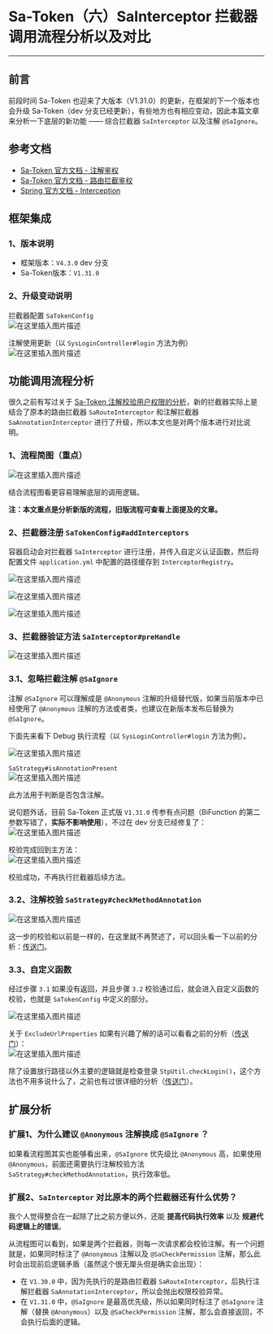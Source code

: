 # Sa-Token（六）SaInterceptor 拦截器调用流程分析以及对比
- - -
## 前言
前段时间 Sa-Token 也迎来了大版本（V1.31.0）的更新，在框架的下一个版本也会升级 Sa-Token（dev 分支已经更新），有些地方也有相应变动，因此本篇文章来分析一下底层的新功能 —— 综合拦截器 `SaInterceptor` 以及注解 `@SaIgnore`。

## 参考文档
- [Sa-Token 官方文档 - 注解鉴权](https://sa-token.dev33.cn/doc/index.html#/use/at-check)
- [Sa-Token 官方文档 - 路由拦截鉴权](https://sa-token.dev33.cn/doc/index.html#/use/route-check)
- [Spring 官方文档 - Interception](https://docs.spring.io/spring-framework/docs/5.2.22.RELEASE/spring-framework-reference/web.html#mvc-handlermapping-interceptor)

## 框架集成
### 1、版本说明
- 框架版本：`V4.3.0` dev 分支
- Sa-Token版本：`V1.31.0`

### 2、升级变动说明
拦截器配置 `SaTokenConfig`<br>
![在这里插入图片描述](img06/f946960b9d834de5936a2ccf05257c5d.png)<br>

注解使用更新（以 `SysLoginController#login` 方法为例）<br>
![在这里插入图片描述](img06/15c2062d108c49ddb0fd53910c316c78.png)<br>

## 功能调用流程分析
很久之前有写过关于 [Sa-Token 注解校验用户权限的分析](/ruoyi-vue-plus/sa-token/02_annotation.md)，新的拦截器实际上是结合了原本的路由拦截器 `SaRouteInterceptor` 和注解拦截器 `SaAnnotationInterceptor` 进行了升级，所以本文也是对两个版本进行对比说明。

### 1、流程简图（重点）
![在这里插入图片描述](img06/1dc4d2b509964e3996758c7fc556ddd6.png)

结合流程图看更容易理解底层的调用逻辑。

**注：本文重点是分析新版的流程，旧版流程可查看上面提及的文章。**

### 2、拦截器注册 `SaTokenConfig#addInterceptors`
容器启动会对拦截器 `SaInterceptor` 进行注册，并传入自定义认证函数，然后将配置文件 `application.yml` 中配置的路径缓存到 `InterceptorRegistry`。<br>

![在这里插入图片描述](img06/b1357a6917884b47afe800f46ec32327.png)<br>


![在这里插入图片描述](img06/5ba1302766ea4df9bfddd1a28226075a.png)<br>


![在这里插入图片描述](img06/099abc8f141e4a6c8a0085a03cf608be.png)<br>

### 3、拦截器验证方法 `SaInterceptor#preHandle`
![在这里插入图片描述](img06/a05f68f9c49243438a7e5a8bccb3d0b2.png)

### 3.1、忽略拦截注解 `@SaIgnore`
注解 `@SaIgnore` 可以理解成是 `@Anonymous` 注解的升级替代版，如果当前版本中已经使用了 `@Anonymous` 注解的方法或者类，也建议在新版本发布后替换为 `@SaIgnore`。

下面先来看下 Debug 执行流程（以 `SysLoginController#login` 方法为例）。<br>

![在这里插入图片描述](img06/c8b9590d87c54e1c81e77f06cd8e80bf.png)<br>

`SaStrategy#isAnnotationPresent`<br>
![在这里插入图片描述](img06/6e2bbf2218b144debde468fd18137a93.png)<br>

此方法用于判断是否包含注解。<br>

说句题外话，目前 Sa-Token 正式版 `V1.31.0` 传参有点问题（BiFunction 的第二参数写错了，**实际不影响使用**），不过在 dev 分支已经修复了：<br>
![在这里插入图片描述](img06/aae89e332d154a8b8d912f2366a3bbf1.png)<br>

校验完成回到主方法：<br>
![在这里插入图片描述](img06/b6d29ea47a2a48128673a3ef0bdfeade.png)<br>

校验成功，不再执行拦截器后续方法。

### 3.2、注解校验 `SaStrategy#checkMethodAnnotation`
![在这里插入图片描述](img06/d40998bc5e1d4e3c9d42f2b21ed79213.png)<br>

这一步的校验和以前是一样的，在这里就不再赘述了，可以回头看一下以前的分析：[传送门](/ruoyi-vue-plus/sa-token/02_annotation.md)。<br>
### 3.3、自定义函数
经过步骤 `3.1` 如果没有返回，并且步骤 `3.2` 校验通过后，就会进入自定义函数的校验，也就是 `SaTokenConfig` 中定义的部分。<br>

![在这里插入图片描述](img06/ffdeb4bc79a94b13b124ce391b579c19.png)

关于 `ExcludeUrlProperties` 如果有兴趣了解的话可以看看之前的分析（[传送门](/ruoyi-vue-plus/sa-token/05_intercepter.md)）：<br>
![在这里插入图片描述](img06/e316cb701b0d4545a2248b9c042214c3.png)<br>

除了设置放行路径以外主要的逻辑就是检查登录 `StpUtil.checkLogin()`，这个方法也不用多说什么了，之前也有过很详细的分析（[传送门](/ruoyi-vue-plus/sa-token/04_V1.30.0_login.md)）。<br>

## 扩展分析
### 扩展1、为什么建议 `@Anonymous` 注解换成 `@SaIgnore` ？
如果看流程图其实也能够看出来，`@SaIgnore` 优先级比 `@Anonymous` 高，如果使用 `@Anonymous`，前面还需要执行注解校验方法 `SaStrategy#checkMethodAnnotation`，执行效率低。

### 扩展2、`SaInterceptor` 对比原本的两个拦截器还有什么优势？
我个人觉得整合在一起除了比之前方便以外，还能 **提高代码执行效率** 以及 **规避代码逻辑上的错误**。

从流程图可以看到，如果是两个拦截器，则每一次请求都会校验注解。有一个问题就是，如果同时标注了 `@Anonymous` 注解以及 `@SaCheckPermission` 注解，那么此时会出现前后逻辑矛盾（虽然这个很无厘头但是确实会出现）：
- 在 `V1.30.0` 中，因为先执行的是路由拦截器 `SaRouteInterceptor`，后执行注解拦截器 `SaAnnotationInterceptor`，所以会抛出权限校验异常。
- 在 `V1.31.0` 中，`@SaIgnore` 是最高优先级，所以如果同时标注了 `@SaIgnore` 注解（替换 `@Anonymous`）以及 `@SaCheckPermission` 注解，那么会直接返回，不会执行后面的逻辑。